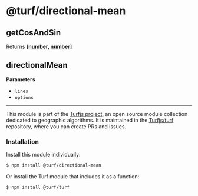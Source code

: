 # @turf/directional-mean

<!-- Generated by documentation.js. Update this documentation by updating the source code. -->

## getCosAndSin

Returns **\[[number](https://developer.mozilla.org/docs/Web/JavaScript/Reference/Global_Objects/Number), [number](https://developer.mozilla.org/docs/Web/JavaScript/Reference/Global_Objects/Number)]** 

## directionalMean

**Parameters**

-   `lines`  
-   `options`  

<!-- This file is automatically generated. Please don't edit it directly:
if you find an error, edit the source file (likely index.js), and re-run
./scripts/generate-readmes in the turf project. -->

---

This module is part of the [Turfjs project](http://turfjs.org/), an open source
module collection dedicated to geographic algorithms. It is maintained in the
[Turfjs/turf](https://github.com/Turfjs/turf) repository, where you can create
PRs and issues.

### Installation

Install this module individually:

```sh
$ npm install @turf/directional-mean
```

Or install the Turf module that includes it as a function:

```sh
$ npm install @turf/turf
```
